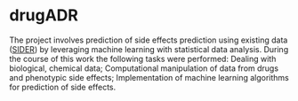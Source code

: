 # drugADR
The project involves prediction of side effects prediction using existing data ([SIDER](http://http://sideeffects.embl.de/)) by leveraging machine learning with statistical data analysis. During the course of this work the following tasks were performed: Dealing with biological, chemical data; Computational manipulation of data from drugs and phenotypic side effects; Implementation of machine learning algorithms for prediction of side effects.
